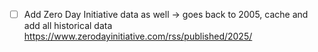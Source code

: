 - [ ] Add Zero Day Initiative data as well  -> goes back to 2005, cache and add all historical data
    https://www.zerodayinitiative.com/rss/published/2025/